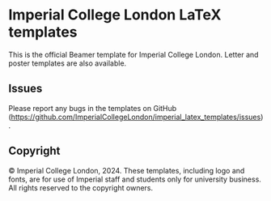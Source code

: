 # Imperial College London LaTeX templates

This is the official Beamer template for Imperial
College London. Letter and poster templates are also available.

## Issues

Please report any bugs in the templates on GitHub (https://github.com/ImperialCollegeLondon/imperial_latex_templates/issues).

## Copyright

© Imperial College London, 2024. These templates, including logo and fonts, are 
for use of Imperial staff and students only for university business. All rights 
reserved to the copyright owners.
